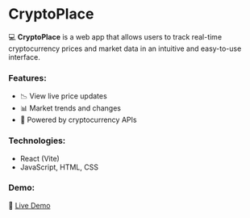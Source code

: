 
# CryptoPlace

💻 **CryptoPlace** is a web app that allows users to track real-time cryptocurrency prices and market data in an intuitive and easy-to-use interface.

### Features:
- 📉 View live price updates
- 📊 Market trends and changes
- 🔌 Powered by cryptocurrency APIs

### Technologies:
- React (Vite)
- JavaScript, HTML, CSS

### Demo:
🔗 [Live Demo](https://mazenmo77amed.github.io/cryptoplace/)



